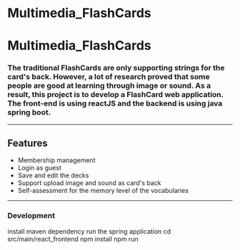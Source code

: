 # Multimedia_FlashCards

# Multimedia_FlashCards

### The traditional FlashCards are only supporting strings for the card's back. However, a lot of research proved that some people are good at learning through image or sound. As a result, this project is to develop a FlashCard web application. The front-end is using reactJS and the backend is using java spring boot.
-----------------------
## Features

- Membership management
- Login as guest
- Save and edit the decks
- Support upload image and sound as card's back
- Self-assessment for the memory level of the vocabularies

------------------------------------------------
### Development

install maven dependency 
run the spring application
cd src/main/react_frontend
npm install
npm run






